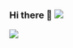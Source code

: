 ### Hi there 👋 [![](https://img.shields.io/badge/this%20is-shahriar%20shanto-orange?style=for-the-badge)](https://shanto.keybase.pub)
![](https://i.imgur.com/rzhIqUP.png)
